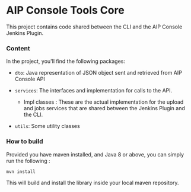 # AIP Console Tools Core

This project contains code shared between the CLI and the AIP Console Jenkins Plugin.

### Content

In the project, you'll find the following packages:

* `dto`: Java representation of JSON object sent and retrieved from AIP Console API
* `services`: The interfaces and implementation for calls to the API.
    * Impl classes : These are the actual implementation for the upload and jobs services that are shared between the Jenkins Plugin and the CLI.
    
* `utils`: Some utility classes

### How to build

Provided you have maven installed, and Java 8 or above, you can simply run the following :

```bash
mvn install
```

This will build and install the library inside your local maven repository.
